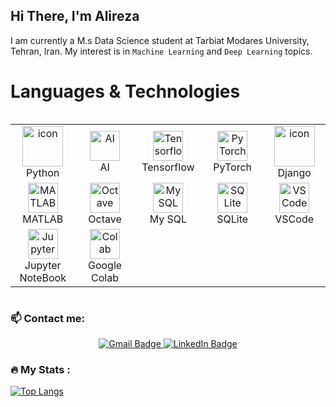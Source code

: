 <!--
**alireza00bin/alireza00bin** is a ✨ _special_ ✨ repository because its `README.md` (this file) appears on your GitHub profile.
- 🔭 I’m currently working on ...
- 🌱 I’m currently learning ...
- 👯 I’m looking to collaborate on ...
- 🤔 I’m looking for help with ...
- 💬 Ask me about ...
- 📫 How to reach me: ...
- 😄 Pronouns: ...
- ⚡ Fun fact: ...
-->
## Hi There, I'm Alireza


I am currently a M.s Data Science student at Tarbiat Modares University, Tehran, Iran. My interest is in ```Machine Learning``` and ```Deep Learning``` topics.


# Languages & Technologies
<div style="display: flex; align-items: flex-start; align: center">
<table align="center">
  <tr>
    <td align="center" width="96">
      <a href="#macropower-tech">
        <img src="https://techstack-generator.vercel.app/python-icon.svg" alt="icon" width="65" height="65" />
      </a>
      <br>Python
    </td>
    <td align="center"  width="96">
        <img src="https://skillicons.dev/icons?i=ai" width="48" height="48" alt="AI" />
      <br>AI
    </td>
    <td align="center"  width="96">
        <img src="https://skillicons.dev/icons?i=tensorflow" width="48" height="48" alt="Tensorflow" />
      <br>Tensorflow
    </td>
    <td align="center"  width="96">
        <img src="https://skillicons.dev/icons?i=pytorch" width="48" height="48" alt="PyTorch" />
      <br>PyTorch
    </td>
    <td align="center" width="96">
      <a href="#macropower-tech">
        <img src="https://techstack-generator.vercel.app/django-icon.svg" alt="icon" width="65" height="65" />
      </a>
      <br>Django
    </td>
  </tr>
  <tr>
    <td align="center"  width="96">
        <img src="https://skillicons.dev/icons?i=matlab" width="48" height="48" alt="MATLAB" />
      <br>MATLAB
    </td>
    <td align="center"  width="96">
        <img src="https://skillicons.dev/icons?i=octave" width="48" height="48" alt="Octave" />
      <br>Octave
    </td>
    <td align="center"  width="96">
        <img src="https://skillicons.dev/icons?i=mysql" width="48" height="48" alt="MySQL" />
      <br>My SQL
    </td>
    <td align="center"  width="96">
        <img src="https://skillicons.dev/icons?i=sqlite" width="48" height="48" alt="SQLite" />
      <br>SQLite
    </td>
    <td align="center"  width="96">
        <img src="https://skillicons.dev/icons?i=vscode" width="48" height="48" alt="VSCode" />
      <br>VSCode
    </td>
  </tr>
  <tr>
    <td align="center"  width="96">
        <img src="https://upload.wikimedia.org/wikipedia/commons/3/38/Jupyter_logo.svg" width="48" height="48" alt="Jupyter" />
      <br>Jupyter NoteBook
    </td>
    <td align="center"  width="96">
        <img src="https://upload.wikimedia.org/wikipedia/commons/d/d0/Google_Colaboratory_SVG_Logo.svg" width="48" height="48" alt="Colab" />
      <br>Google Colab
    </td>
  </tr>
</table>
</div>

### :mailbox: Contact me: 
<div id="badges" align="center">
  <a href="mailto:alireza00bin@gmail.com">
    <img src="https://img.shields.io/badge/Gmail-D14836?style=for-the-badge&logo=gmail&logoColor=white" alt="Gmail Badge"/>
  </a>
  <a href="https://www.linkedin.com/in/alireza-binayain/">
    <img src="https://img.shields.io/badge/LinkedIn-blue?style=for-the-badge&logo=linkedin&logoColor=white" alt="LinkedIn Badge"/>
  </a>
</div>

### :fire: My Stats :
[![Top Langs](https://github-readme-stats.vercel.app/api/top-langs/?username=alireza00bin&layout=compact&theme=vision-friendly-dark)](https://github.com/anuraghazra/github-readme-stats)


